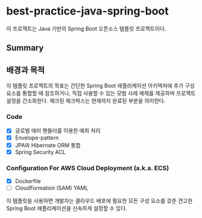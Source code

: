 # best-practice-java-spring-boot

이 프로젝트는 Java 기반의 Spring Boot 오픈소스 템플릿 프로젝트이다.

## Summary

## 배경과 목적

이 템플릿 프로젝트의 목표는 간단한 Spring Boot 애플리케이션 아키텍처에 추가 구성 요소를 통합할 때 참조하거나, 직접 사용할 수 있는 모범 사례 예제를 제공하며 프로젝트 설정을 간소화한다. 체크된 체크박스는 현재까지 완료된 부분을 의미한다.

### Code

- [x] 글로벌 에러 핸들러를 이용한 예외 처리
- [x] Envelope-pattern
- [x] JPA와 Hibernate ORM 통합
- [x] Spring Security ACL

### Configuration For AWS Cloud Deployment (a.k.a. ECS)

- [x] Dockerfile
- [ ] CloudFormation (SAM) YAML

이 템플릿을 사용하면 개발자는 클라우드 배포에 필요한 모든 구성 요소를 갖춘 견고한 Spring Boot 애플리케이션을 신속하게 설정할 수 있다.
